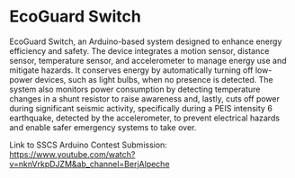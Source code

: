 
# EcoGuard Switch

EcoGuard Switch, an Arduino-based system designed to enhance energy efficiency and safety. The device integrates a motion sensor, distance sensor, temperature sensor, and accelerometer to manage energy use and mitigate hazards. 
It conserves energy by automatically turning off low-power devices, such as light bulbs, when no presence is detected. The system also monitors power consumption by 
detecting temperature changes in a shunt resistor to raise awareness and, lastly, cuts off power during significant
seismic activity, specifically during a PEIS intensity 6 earthquake, detected by the
accelerometer, to prevent electrical hazards and enable safer emergency systems to take over.


Link to SSCS Arduino Contest Submission:
https://www.youtube.com/watch?v=nknVrkpDJZM&ab_channel=BerjAlpeche
